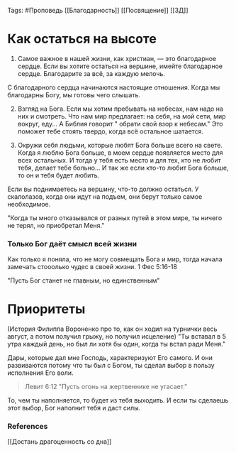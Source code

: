 Tags: #Проповедь
[[Благодарность]]
[[Посвящение]]
[[3Д]]
# Как остаться на высоте
1. Самое важное в нашей жизни, как христиан, — это благодарное сердце.
Если вы хотите остаться на вершине, имейте благодарное сердце. Благодарите за всё, за каждую мелочь.
 
С благодарного сердца начинаются настоящие отношения. Когда мы благодарны Богу, мы готовы чего слышать.

2. Взгляд на Бога. Если мы хотим пребывать на небесах, нам надо на них и смотреть. 
Что нам мир предлагает: на себя, на мой сети, мир вокруг, еду... А Библия говорит " обрати свой взор к небесам." Это поможет тебе стоять твердо, когда всё остальное шатается. 

3. Окружи себя людьми, которые любят Бога больше всего на свете.
Когда я люблю Бога больше, в моем сердце появляется место для всех остальных. И тогда у тебя есть место и для тех, кто не любит тебя, делает тебе больно... 
И так же если кто-то любит Бога больше, то он и тебя будет любить.

Если вы поднимаетесь на вершину, что-то должно остаться. У скалолазов, когда они идут на подъем, они берут только самое необходимое.

"Когда ты много отказывался от разных путей в этом мире, ты ничего не терял, но приобретал Меня."

### Только Бог даёт смысл всей жизни

Как только я поняла, что не могу совмещать Бога и мир, тогда начала замечать стооолько чудес в своей жизни.
1 Фес 5:16-18

"Пусть Бог станет не главным, но единственным"
# Приоритеты

(История Филиппа Вороненко про то, как он ходил на турнички весь август, а потом получил грыжу, но получил исцеление)
"Ты вставал в 5 утра каждый день, но был ли хотя бы один, когда ты встал ради Меня."

Дары, которые дал мне Господь, характеризуют Его самого. И они развиваются потому что ты был с Богом, ты сделал выбор в пользу исполнения Его воли.

> Левит 6:12 "Пусть огонь на жертвеннике не угасает."

То, чем ты наполняется, то будет из тебя выходить.
И если ты сделаешь этот выбор, Бог наполнит тебя и даст силы.

### References
[[Достань драгоценность со дна]]